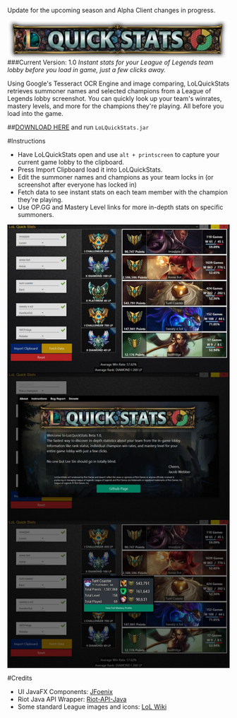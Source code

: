 Update for the upcoming season and Alpha Client changes in progress.

<img align="center" src="https://raw.githubusercontent.com/jakewebber/LoLQuickStats/master/banner.png">
###Current Version: 1.0
<i>Instant stats for your League of Legends team lobby before you load in game, just a few clicks away.</i>

Using Google's Tesseract OCR Engine and image comparing, LoLQuickStats retrieves summoner names and selected champions from a League of Legends lobby screenshot. You can quickly look up your team's winrates, mastery levels, and more for the champions they're playing. All before you load into the game.

##[DOWNLOAD HERE](https://github.com/jakewebber/LoLQuickStats/blob/master/LoLQuickStats.zip?raw=true)
and run `LoLQuickStats.jar`

#Instructions
- Have LoLQuickStats open and use  `alt + printscreen` to capture your current game lobby to the clipboard.
- Press Import Clipboard load it into LoLQuickStats.
- Edit the summoner names and champions as your team locks in (or screenshot after everyone has locked in)
- Fetch data to see instant stats on each team member with the champion they're playing.
- Use OP.GG and Mastery Level links for more in-depth stats on specific summoners.

<img align="center" src=https://raw.githubusercontent.com/jakewebber/LoLQuickStats/master/screenshot2.jpg>
 

<img align="center" src=https://raw.githubusercontent.com/jakewebber/LoLQuickStats/master/screenshot1.jpg>
 

<img align="center" src=https://raw.githubusercontent.com/jakewebber/LoLQuickStats/master/screenshot3.jpg>



#Credits

 - UI JavaFX Components: [JFoenix](http://jfoenix.com/)
 - Riot Java API Wrapper: [Riot-API-Java](https://github.com/rithms/riot-api-java)
 - Some standard League images and icons: [LoL Wiki](http://leagueoflegends.wikia.com/wiki/League_of_Legends_Wiki)
